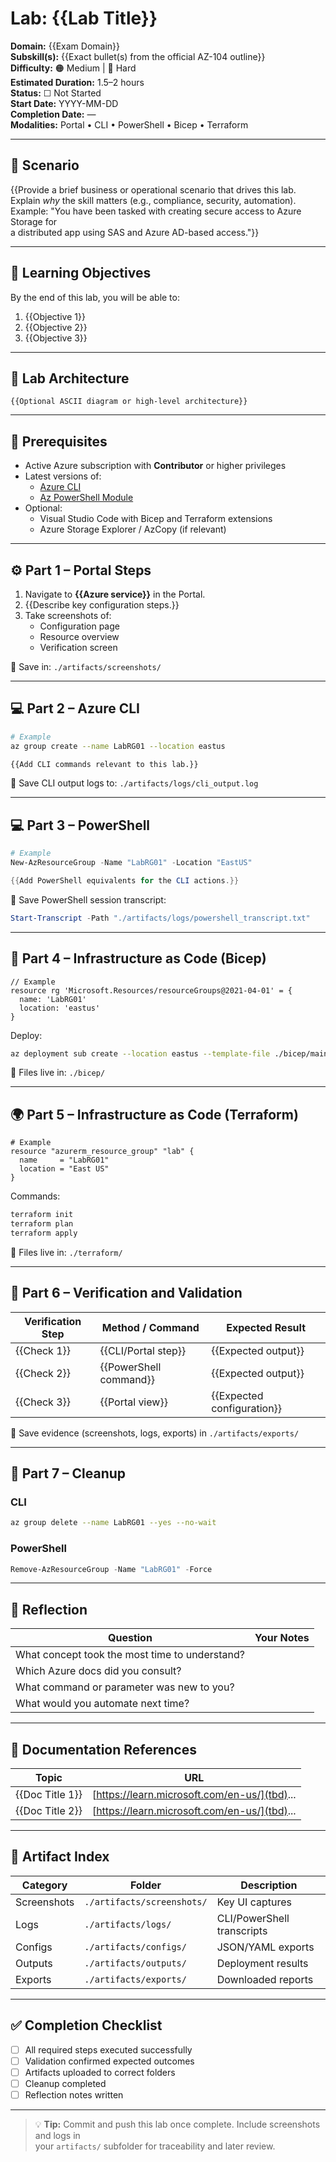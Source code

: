 # Lab: {{Lab Title}}

**Domain:** {{Exam Domain}}  
**Subskill(s):** {{Exact bullet(s) from the official AZ-104 outline}}  
**Difficulty:** 🟠 Medium | 🔴 Hard  
**Estimated Duration:** 1.5–2 hours  
**Status:** ☐ Not Started  
**Start Date:** YYYY-MM-DD  
**Completion Date:** —  
**Modalities:** Portal • CLI • PowerShell • Bicep • Terraform

---

## 🎯 Scenario

{{Provide a brief business or operational scenario that drives this lab.  
Explain *why* the skill matters (e.g., compliance, security, automation).  
Example: "You have been tasked with creating secure access to Azure Storage for  
a distributed app using SAS and Azure AD-based access."}}

---

## 🧩 Learning Objectives

By the end of this lab, you will be able to:

1. {{Objective 1}}  
2. {{Objective 2}}  
3. {{Objective 3}}

---

## 🧱 Lab Architecture

```text
{{Optional ASCII diagram or high-level architecture}}
```

---

## 🧰 Prerequisites

- Active Azure subscription with **Contributor** or higher privileges  
- Latest versions of:  
  - [Azure CLI](https://learn.microsoft.com/en-us/cli/azure/install-azure-cli)  
  - [Az PowerShell Module](https://learn.microsoft.com/en-us/powershell/azure/install-az-ps)  
- Optional:  
  - Visual Studio Code with Bicep and Terraform extensions  
  - Azure Storage Explorer / AzCopy (if relevant)

---

## ⚙️ Part 1 – Portal Steps

1. Navigate to **{{Azure service}}** in the Portal.  
2. {{Describe key configuration steps.}}  
3. Take screenshots of:  
   - Configuration page  
   - Resource overview  
   - Verification screen

📂 Save in: `./artifacts/screenshots/`

---

## 💻 Part 2 – Azure CLI

```bash
# Example
az group create --name LabRG01 --location eastus

{{Add CLI commands relevant to this lab.}}
```

📂 Save CLI output logs to: `./artifacts/logs/cli_output.log`

---

## 💻 Part 3 – PowerShell

```powershell
# Example
New-AzResourceGroup -Name "LabRG01" -Location "EastUS"

{{Add PowerShell equivalents for the CLI actions.}}
```

📂 Save PowerShell session transcript:

```powershell
Start-Transcript -Path "./artifacts/logs/powershell_transcript.txt"
```

---

## 🧱 Part 4 – Infrastructure as Code (Bicep)

```bicep
// Example
resource rg 'Microsoft.Resources/resourceGroups@2021-04-01' = {
  name: 'LabRG01'
  location: 'eastus'
}
```

Deploy:

```bash
az deployment sub create --location eastus --template-file ./bicep/main.bicep
```

📂 Files live in: `./bicep/`

---

## 🌍 Part 5 – Infrastructure as Code (Terraform)

```hcl
# Example
resource "azurerm_resource_group" "lab" {
  name     = "LabRG01"
  location = "East US"
}
```

Commands:

```bash
terraform init
terraform plan
terraform apply
```

📂 Files live in: `./terraform/`

---

## 🧪 Part 6 – Verification and Validation

| Verification Step | Method / Command | Expected Result |
|-------------------|------------------|-----------------|
| {{Check 1}} | {{CLI/Portal step}} | {{Expected output}} |
| {{Check 2}} | {{PowerShell command}} | {{Expected output}} |
| {{Check 3}} | {{Portal view}} | {{Expected configuration}} |

📂 Save evidence (screenshots, logs, exports) in `./artifacts/exports/`

---

## 🧹 Part 7 – Cleanup

### CLI

```bash
az group delete --name LabRG01 --yes --no-wait
```

### PowerShell

```powershell
Remove-AzResourceGroup -Name "LabRG01" -Force
```

---

## 🧠 Reflection

| Question | Your Notes |
|-----------|-------------|
| What concept took the most time to understand? |  |
| Which Azure docs did you consult? |  |
| What command or parameter was new to you? |  |
| What would you automate next time? |  |

---

## 🔗 Documentation References

| Topic | URL |
|-------|-----|
| {{Doc Title 1}} | [https://learn.microsoft.com/en-us/](tbd)... |
| {{Doc Title 2}} | [https://learn.microsoft.com/en-us/](tbd)... |

---

## 📁 Artifact Index

| Category | Folder | Description |
|-----------|---------|-------------|
| Screenshots | `./artifacts/screenshots/` | Key UI captures |
| Logs | `./artifacts/logs/` | CLI/PowerShell transcripts |
| Configs | `./artifacts/configs/` | JSON/YAML exports |
| Outputs | `./artifacts/outputs/` | Deployment results |
| Exports | `./artifacts/exports/` | Downloaded reports |

---

## ✅ Completion Checklist

- [ ] All required steps executed successfully  
- [ ] Validation confirmed expected outcomes  
- [ ] Artifacts uploaded to correct folders  
- [ ] Cleanup completed  
- [ ] Reflection notes written

---

> 💡 **Tip:** Commit and push this lab once complete. Include screenshots and logs in  
> your `artifacts/` subfolder for traceability and later review.
